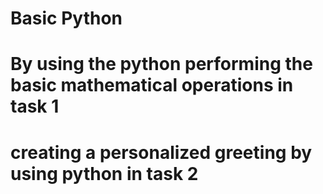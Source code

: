 # Basic Python
# By using the python performing the basic mathematical operations in task 1 
# creating a personalized greeting by using python in task 2


